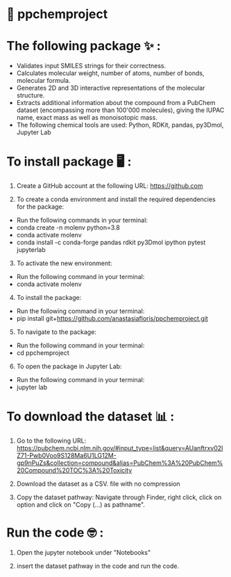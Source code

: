 # 🧪 ppchemproject
# The following package ✨ : 
- Validates input SMILES strings for their correctness.
- Calculates molecular weight, number of atoms, number of bonds, molecular formula.
- Generates 2D and 3D interactive representations of the molecular structure.
- Extracts additional information about the compound from a PubChem dataset (encompassing more than 100'000 molecules), giving the IUPAC name, exact mass as well as monoisotopic mass.
- The following chemical tools are used: Python, RDKit, pandas, py3Dmol, Jupyter Lab

# To install package 🖥️ :

1) Create a GitHub account at the following URL: https://github.com

2) To create a conda environment and install the required dependencies for the package:
- Run the following commands in your terminal:
- conda create -n molenv python=3.8
- conda activate molenv
- conda install -c conda-forge pandas rdkit py3Dmol ipython pytest jupyterlab

3) To activate the new environment:
- Run the following command in your terminal:
- conda activate molenv

4) To install the package: 
- Run the following command in your terminal:
- pip install git+https://github.com/anastasiafloris/ppchemproject.git

5) To navigate to the package:
- Run the following command in your terminal:
- cd ppchemproject

6) To open the package in Jupyter Lab:
- Run the following command in your terminal:
- jupyter lab

# To download the dataset 📊 :
1) Go to the following URL: https://pubchem.ncbi.nlm.nih.gov/#input_type=list&query=AUanftrxv02IZ71-Pwb0Voo9S128Ma6U1LG12M-gp9nPuZs&collection=compound&alias=PubChem%3A%20PubChem%20Compound%20TOC%3A%20Toxicity

2) Download the dataset as a CSV. file with no compression

3) Copy the dataset pathway: Navigate through Finder, right click, click on option and click on "Copy (...) as pathname".

# Run the code 🤓 :
1) Open the jupyter notebook under "Notebooks"

2) insert the dataset pathway in the code and run the code.


